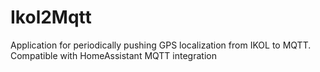 # Ikol2Mqtt
Application for periodically pushing GPS localization from IKOL to MQTT. Compatible with HomeAssistant MQTT integration
